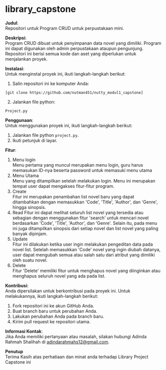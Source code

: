 # library_capstone

**Judul**:  
Repositori untuk Program CRUD untuk perpustakaan mini.

**Deskripsi**:  
Program CRUD dibuat untuk penyimpanan data novel yang dimiliki. Program ini dapat digunakan oleh admin perpustakaan ataupun pengunjung. Repositori ini berisi semua kode dan aset yang diperlukan untuk menjalankan proyek.

**Instalasi**:  
Untuk menginstal proyek ini, ikuti langkah-langkah berikut:
1. Salin repositori ini ke komputer Anda:
```
[git clone https://github.com/nutman451/nutty_modul1_capstone]
```
2. Jalankan file python:
```
Project.py
```

**Penggunaan**:  
Untuk menggunakan proyek ini, ikuti langkah-langkah berikut:
1. Jalankan file python `project.py`.
2. Ikuti petunjuk di layar.

**Fitur**:  
1. Menu login  
   Menu pertama yang muncul merupakan menu login, guru harus memasukan ID-nya beserta password untuk memasuki menu utama
2. Menu Utama  
   Menu yang ditampilkan setelah melakukan login. Menu ini merupakan tempat user dapat mengakses fitur-fitur program.
3. Create  
   Fitur ini merupakan penambahan list novel baru yang dapat ditambahkan dengan memasukkan 'Code', 'Title', 'Author', dan 'Genre', hingga sinopsis.
4. Read 
   Fitur ini dapat melihat seluruh list novel yang tersedia atau sebagian dengan menggunakan fitur 'search' untuk mencari novel berdasarkan 'Code', 'Title', 'Author', dan 'Genre'. Selain itu, pada menu ini juga ditampilkan sinopsis dari setiap novel dan list novel yang paling banyak dipinjam.
5. Update  
   Fitur ini dilakukan ketika user ingin melakukan pengeditan data pada novel list. Setelah memasukkan 'Code' novel yang ingin diubah datanya, user dapat mengubah semua atau salah satu dari atribut yang dimiliki oleh suatu novel. 
6. Delete  
   Fitur 'Delete' memiliki fitur untuk menghapus novel yang diinginkan atau menghapus seluruh novel yang ada pada list.

**Kontribusi**:  
Anda dipersilakan untuk berkontribusi pada proyek ini. Untuk melakukannya, ikuti langkah-langkah berikut:
1. Fork repositori ini ke akun GitHub Anda.
2. Buat branch baru untuk perubahan Anda.
3. Lakukan perubahan Anda pada branch baru.
4. Kirim pull request ke repositori utama.

**Informasi Kontak**:  
Jika Anda memiliki pertanyaan atau masalah, silakan hubungi Adinda Rahmah Shalihah di adindarahmahs12@gmail.com.

**Penutup**  
Terima Kasih atas perhatiaan dan minat anda terhadap Library Project Capstone ini
